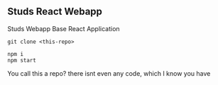 ## Studs React Webapp

Studs Webapp Base React Application

```
git clone <this-repo>

npm i
npm start
```



You call this a repo? there isnt even any code, which I know you have 
